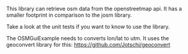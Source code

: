 This library can retrieve osm data from the openstreetmap api. It has a smaller footprint in comparison to the josm library. 

Take a look at the unit tests if you want to know to use the library.

The OSMGuiExample needs to converts lon/lat to utm. It uses the geoconvert library for this: https://github.com/Jotschi/geoconvert